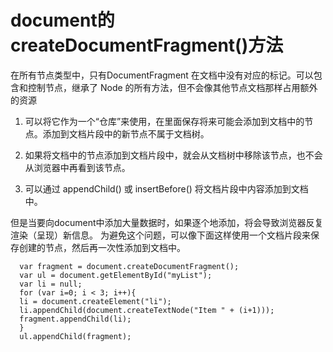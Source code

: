 #  document的createDocumentFragment()方法

在所有节点类型中，只有DocumentFragment 在文档中没有对应的标记。可以包含和控制节点，继承了 Node 的所有方法，但不会像其他节点文档那样占用额外的资源

 1. 可以将它作为一个“仓库”来使用，在里面保存将来可能会添加到文档中的节点。添加到文档片段中的新节点不属于文档树。

 2. 如果将文档中的节点添加到文档片段中，就会从文档树中移除该节点，也不会从浏览器中再看到该节点。

 3. 可以通过 appendChild() 或 insertBefore() 将文档片段中内容添加到文档中。

但是当要向document中添加大量数据时，如果逐个地添加，将会导致浏览器反复渲染（呈现）新信息。
为避免这个问题，可以像下面这样使用一个文档片段来保存创建的节点，然后再一次性添加到文档中。

      var fragment = document.createDocumentFragment();
      var ul = document.getElementById("myList");
      var li = null;
      for (var i=0; i < 3; i++){
      li = document.createElement("li");
      li.appendChild(document.createTextNode("Item " + (i+1)));
      fragment.appendChild(li);
      }
      ul.appendChild(fragment);